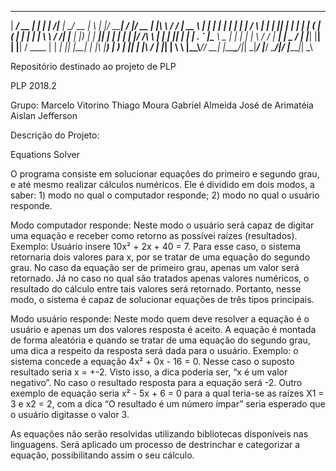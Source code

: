   ______ ____  _    _      _______ _____ ____  _   _  _____    _____  ____  _ __      ________ _____  
 |  ____/ __ \| |  | |  /\|__   __|_   _/ __ \| \ | |/ ____|  / ____|/ __ \| |\ \    / /  ____|  __ \ 
 | |__ | |  | | |  | | /  \  | |    | || |  | |  \| | (___   | (___ | |  | | | \ \  / /| |__  | |__) |
 |  __|| |  | | |  | |/ /\ \ | |    | || |  | | . ` |\___ \   \___ \| |  | | |  \ \/ / |  __| |  _  / 
 | |___| |__| | |__| / ____ \| |   _| || |__| | |\  |____) |  ____) | |__| | |___\  /  | |____| | \ \ 
 |______\___\_\\____/_/    \_\_|  |_____\____/|_| \_|_____/  |_____/ \____/|______\/   |______|_|  \_\
                                                                                                      
                                                                                                      

Repositório destinado ao projeto de PLP

PLP 2018.2

Grupo:
Marcelo Vitorino
Thiago Moura
Gabriel Almeida
José de Arimatéia
Aislan Jefferson

Descrição do Projeto:

Equations Solver

O programa consiste em solucionar equações do primeiro e segundo grau, e até mesmo realizar cálculos numéricos.
Ele é dividido em dois modos, a saber: 1) modo no qual o computador responde; 2) modo no qual o usuário responde.

Modo computador responde: Neste modo o usuário será capaz de digitar uma equação e receber como retorno as possívei raízes (resultados). 
Exemplo: Usuário insere 10x² + 2x + 40 = 7. Para esse caso, o sistema retornaria dois valores para x, por se tratar de uma equação do segundo grau. 
No caso da equação ser de primeiro grau, apenas um valor será retornado. Já no caso no qual são tratados apenas valores numéricos, o resultado do cálculo entre tais valores será retornado. 
Portanto, nesse modo, o sistema é capaz de solucionar equações de três tipos principais.

Modo usuário responde: Neste modo quem deve resolver a equação é o usuário e apenas um dos valores resposta é aceito. A equação é montada de forma aleatória e quando se tratar de uma equação do segundo grau, uma dica a respeito da resposta será dada para o usuário. Exemplo: o sistema concede a equação 4x² + 0x - 16 = 0. Nesse caso o suposto resultado seria x = +-2. Visto isso, a dica poderia ser, “x é um valor negativo”. No caso o resultado resposta para a equação será -2. 
Outro exemplo de equação seria x² - 5x + 6 = 0 para a qual teria-se as raízes X1 = 3 e x2 = 2,  com a dica “O resultado é um número ímpar” seria esperado que o usuário digitasse o valor 3. 

As equações não serão resolvidas utilizando bibliotecas disponíveis nas linguagens. Será aplicado um processo de destrinchar e categorizar a equação, possibilitando assim o seu cálculo.

